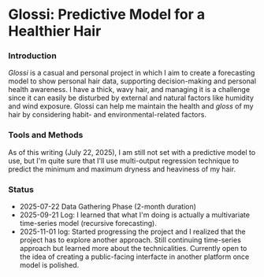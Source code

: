 # **Glossi: Predictive Model for a Healthier Hair**

### Introduction
*Glossi* is a casual and personal project in which I aim to create a forecasting model to show personal hair data, supporting decision-making and personal health awareness. I have a thick, wavy hair, and managing it is a challenge since it can easily be disturbed by external and natural factors like humidity and wind exposure. Glossi can help me maintain the health and *gloss* of my hair by considering habit- and environmental-related factors. 

### Tools and Methods
As of this writing (July 22, 2025), I am still not set with a predictive model to use, but I'm quite sure that I'll use multi-output regression technique to predict the minimum and maximum dryness and heaviness of my hair.

### Status
* 2025-07-22 Data Gathering Phase (2-month duration)
* 2025-09-21 Log: I learned that what I'm doing is actually a multivariate time-series model (recursive forecasting).
* 2025-11-01 log: Started progressing the project and I realized that the project has to explore another approach. Still continuing time-series approach but learned more about the technicalities. Currently open to the idea of creating a public-facing interfacte in another platform once model is polished. 
